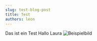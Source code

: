 ```yaml
---
slug: test-blog-post
title: Test
authors: leon
---
```


Das ist ein Test
Hallo Laura
![Beispielbild](./bilder/IMG_8865.png)

<!-- truncate -->

